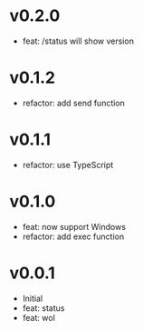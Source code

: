 # v0.2.0
- feat: /status will show version

# v0.1.2
- refactor: add send function

# v0.1.1
- refactor: use TypeScript

# v0.1.0
- feat: now support Windows
- refactor: add exec function

# v0.0.1
- Initial
- feat: status
- feat: wol
